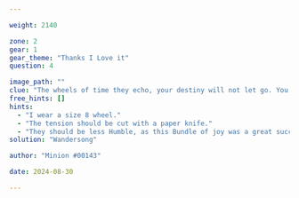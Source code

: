 ```yaml
---

weight: 2140

zone: 2
gear: 1
gear_theme: "Thanks I Love it"
question: 4

image_path: ""
clue: "The wheels of time they echo, your destiny will not let go. You and I express our lives and our worries fade from our falsetto."
free_hints: []
hints:
  - "I wear a size 8 wheel."
  - "The tension should be cut with a paper knife."
  - "They should be less Humble, as this Bundle of joy was a great success."
solution: "Wandersong"

author: "Minion #00143"

date: 2024-08-30

---
```


